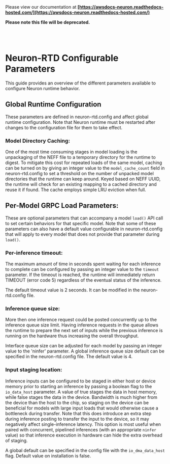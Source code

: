 </br>
</br>

Please view our documentation at **[https://awsdocs-neuron.readthedocs-hosted.com/](https://awsdocs-neuron.readthedocs-hosted.com/)** 

**Please note this file will be deprecated.**

</br>
</br>



# Neuron-RTD Configurable Parameters

This guide provides an overview of the different parameters available to configure Neuron runtime behavior.


## Global Runtime Configuration

These parameters are defined in neuron-rtd.config and affect global runtime configuration. Note that Neuron runtime must be restarted after changes to the configuration file for them to take effect.

### Model Directory Caching:

One of the most time consuming stages in model loading is the unpackaging of the NEFF file to a temporary directory for the runtime to digest. To mitigate this cost for repeated loads of the same model, caching can be turned on by giving an integer value to the `model_cache_count` field in neuron-rtd.config to set a threshold on the number of unpacked model directories that the runtime can keep around. Keyed based on NEFF UUID, the runtime will check for an existing mapping to a cached directory and reuse it if found. The cache employs simple LRU eviction when full.


## Per-Model GRPC Load Parameters:

These are optional parameters that can accompany a model `load()` API call to set certain behaviors for that specific model. Note that some of these parameters can also have a default value configurable in neuron-rtd.config that will apply to every model that does not provide that parameter during `load()`.

### Per-inference timeout:

The maximum amount of time in seconds spent waiting for each inference to complete can be configured by passing an integer value to the `timeout` parameter. If the timeout is reached, the runtime will immediately return TIMEOUT (error code 5) regardless of the eventual status of the inference.

The default timeout value is 2 seconds. It can be modified in the neuron-rtd.config file.


### Inference queue size:

More then one inference request could be posted concurrently up to the inference queue size limit.  Having inference requests in the queue allows the runtime to prepare the next set of inputs while the previous inference is running on the hardware thus increasing the overall throughput.


[//]: # (Removed this sentence for now: It is most useful for models running in serial mode, where the inferences can be staggered so that multiple inferences can happen concurrently in hardware.)

Interface queue size can be adjusted for each model by passing an integer value to the 'ninfer' parameter.  A global inference queue size default can be specified in the neuron-rtd.config file. The default value is 4.

### Input staging location:

Inference inputs can be configured to be staged in either host or device memory prior to starting an inference by passing a boolean flag to the `io_data_host` parameter. A value of true stages the data in host memory, while false stages the data in the device. Bandwidth is much higher from the device than the host to the chip, so staging on the device can be beneficial for models with large input loads that would otherwise cause a bottleneck during transfer. Note that this does introduce an extra step during inference posting to transfer the input to the device, so it may negatively affect single-inference latency. This option is most useful when paired with concurrent, pipelined inferences (with an appropriate `ninfer` value) so that inference execution in hardware can hide the extra overhead of staging.

A global default can be specified in the config file with the `io_dma_data_host` flag. Default value on installation is false.
